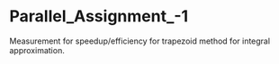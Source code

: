 # Parallel_Assignment_-1
Measurement for speedup/efficiency for trapezoid method for integral approximation.
